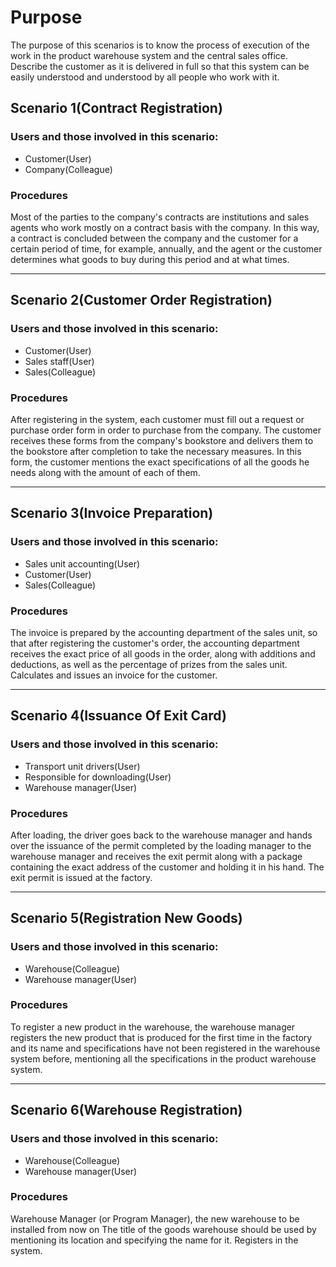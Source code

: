 # Purpose
The purpose of this scenarios is to know the process of execution of the work in the product warehouse system and the central sales office. 
Describe the customer as it is delivered in full so that this system can be easily understood and understood by all people who work with it.


## Scenario 1(Contract Registration)

### Users and those involved in this scenario:
- Customer(User)
- Company(Colleague)

### Procedures
Most of the parties to the company's contracts are institutions and sales agents who work mostly on a contract basis with the company. In this way, a contract is concluded between the company and the customer for a certain period of time, for example, annually, and the agent or the customer determines what goods to buy during this period and at what times.

----------------------------

## Scenario 2(Customer Order Registration)

### Users and those involved in this scenario:
- Customer(User)
- Sales staff(User)
- Sales(Colleague)

### Procedures
After registering in the system, each customer must fill out a request or purchase order form in order to purchase from the company. The customer receives these forms from the company's bookstore and delivers them to the bookstore after completion to take the necessary measures. In this form, the customer mentions the exact specifications of all the goods he needs along with the amount of each of them.

----------------------------

## Scenario 3(Invoice Preparation)

### Users and those involved in this scenario:
- Sales unit accounting(User)
- Customer(User)
- Sales(Colleague)

### Procedures
The invoice is prepared by the accounting department of the sales unit, so that after registering the customer's order, the accounting department receives the exact price of all goods in the order, along with additions and deductions, as well as the percentage of prizes from the sales unit. Calculates and issues an invoice for the customer.

----------------------------

## Scenario 4(Issuance Of Exit Card)

### Users and those involved in this scenario:
- Transport unit drivers(User)
- Responsible for downloading(User)
- Warehouse manager(User)

### Procedures
After loading, the driver goes back to the warehouse manager and hands over the issuance of the permit completed by the loading manager to the warehouse manager and receives the exit permit along with a package containing the exact address of the customer and holding it in his hand. The exit permit is issued at the factory.

----------------------------

## Scenario 5(Registration New Goods)

### Users and those involved in this scenario:
- Warehouse(Colleague)
- Warehouse manager(User)

### Procedures
To register a new product in the warehouse, the warehouse manager registers the new product that is produced for the first time in the factory and its name and specifications have not been registered in the warehouse system before, mentioning all the specifications in the product warehouse system.

----------------------------

## Scenario 6(Warehouse Registration)

### Users and those involved in this scenario:
- Warehouse(Colleague)
- Warehouse manager(User)

### Procedures
Warehouse Manager (or Program Manager), the new warehouse to be installed from now on
The title of the goods warehouse should be used by mentioning its location and specifying the name for it.
Registers in the system.



